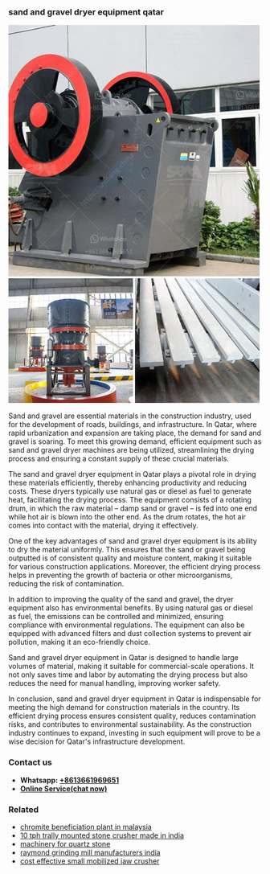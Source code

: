<h3>sand and gravel dryer equipment qatar</h3><img src='1706773613.jpg' alt=''><p>Sand and gravel are essential materials in the construction industry, used for the development of roads, buildings, and infrastructure. In Qatar, where rapid urbanization and expansion are taking place, the demand for sand and gravel is soaring. To meet this growing demand, efficient equipment such as sand and gravel dryer machines are being utilized, streamlining the drying process and ensuring a constant supply of these crucial materials.</p><p>The sand and gravel dryer equipment in Qatar plays a pivotal role in drying these materials efficiently, thereby enhancing productivity and reducing costs. These dryers typically use natural gas or diesel as fuel to generate heat, facilitating the drying process. The equipment consists of a rotating drum, in which the raw material – damp sand or gravel – is fed into one end while hot air is blown into the other end. As the drum rotates, the hot air comes into contact with the material, drying it effectively.</p><p>One of the key advantages of sand and gravel dryer equipment is its ability to dry the material uniformly. This ensures that the sand or gravel being outputted is of consistent quality and moisture content, making it suitable for various construction applications. Moreover, the efficient drying process helps in preventing the growth of bacteria or other microorganisms, reducing the risk of contamination.</p><p>In addition to improving the quality of the sand and gravel, the dryer equipment also has environmental benefits. By using natural gas or diesel as fuel, the emissions can be controlled and minimized, ensuring compliance with environmental regulations. The equipment can also be equipped with advanced filters and dust collection systems to prevent air pollution, making it an eco-friendly choice.</p><p>Sand and gravel dryer equipment in Qatar is designed to handle large volumes of material, making it suitable for commercial-scale operations. It not only saves time and labor by automating the drying process but also reduces the need for manual handling, improving worker safety.</p><p>In conclusion, sand and gravel dryer equipment in Qatar is indispensable for meeting the high demand for construction materials in the country. Its efficient drying process ensures consistent quality, reduces contamination risks, and contributes to environmental sustainability. As the construction industry continues to expand, investing in such equipment will prove to be a wise decision for Qatar's infrastructure development.</p><h3>Contact us</h3><ul><li><strong>Whatsapp:&nbsp;<a href="https://wa.me/8613661969651">+8613661969651</a></strong></li><li><a href="https://swt.shibang-china.com/?git&amp;zhl&amp;sand and gravel dryer equipment qatar"><strong>Online Service(chat now)</strong></a></li></ul><h3>Related</h3><ul><li><a href='chromite beneficiation plant in malaysia.md'>chromite beneficiation plant in malaysia</a></li><li><a href='10 tph trally mounted stone crusher made in india.md'>10 tph trally mounted stone crusher made in india</a></li><li><a href='machinery for quartz stone.md'>machinery for quartz stone</a></li><li><a href='raymond grinding mill manufacturers india.md'>raymond grinding mill manufacturers india</a></li><li><a href='cost effective small mobilized jaw crusher.md'>cost effective small mobilized jaw crusher</a></li></ul>